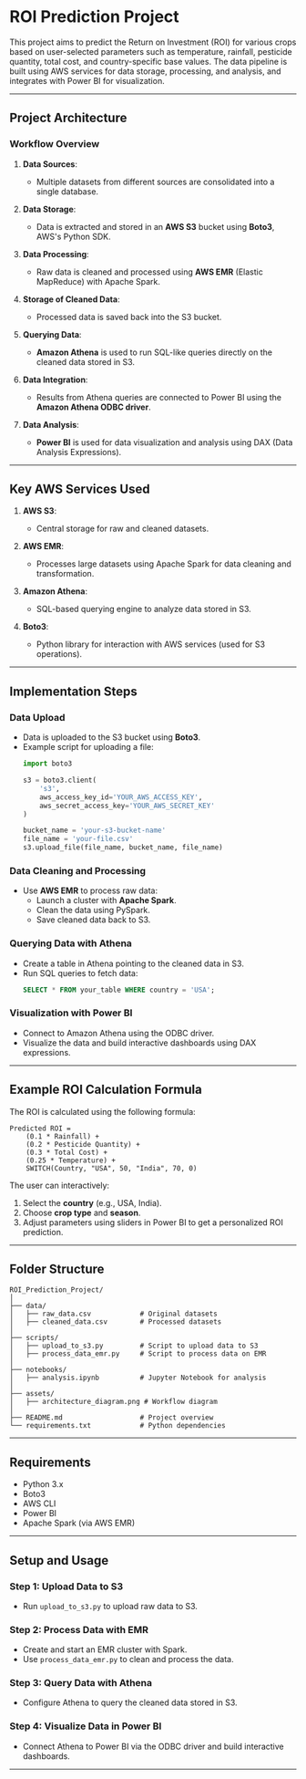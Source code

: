 

# ROI Prediction Project

This project aims to predict the Return on Investment (ROI) for various crops based on user-selected parameters such as temperature, rainfall, pesticide quantity, total cost, and country-specific base values. The data pipeline is built using AWS services for data storage, processing, and analysis, and integrates with Power BI for visualization.

---

## Project Architecture

### Workflow Overview

1. **Data Sources**:
   - Multiple datasets from different sources are consolidated into a single database.
   
2. **Data Storage**:
   - Data is extracted and stored in an **AWS S3** bucket using **Boto3**, AWS's Python SDK.

3. **Data Processing**:
   - Raw data is cleaned and processed using **AWS EMR** (Elastic MapReduce) with Apache Spark.

4. **Storage of Cleaned Data**:
   - Processed data is saved back into the S3 bucket.

5. **Querying Data**:
   - **Amazon Athena** is used to run SQL-like queries directly on the cleaned data stored in S3.

6. **Data Integration**:
   - Results from Athena queries are connected to Power BI using the **Amazon Athena ODBC driver**.

7. **Data Analysis**:
   - **Power BI** is used for data visualization and analysis using DAX (Data Analysis Expressions).

---

## Key AWS Services Used

1. **AWS S3**:
   - Central storage for raw and cleaned datasets.

2. **AWS EMR**:
   - Processes large datasets using Apache Spark for data cleaning and transformation.

3. **Amazon Athena**:
   - SQL-based querying engine to analyze data stored in S3.

4. **Boto3**:
   - Python library for interaction with AWS services (used for S3 operations).

---

## Implementation Steps

### Data Upload
- Data is uploaded to the S3 bucket using **Boto3**.
- Example script for uploading a file:
  ```python
  import boto3
  
  s3 = boto3.client(
      's3',
      aws_access_key_id='YOUR_AWS_ACCESS_KEY',
      aws_secret_access_key='YOUR_AWS_SECRET_KEY'
  )
  
  bucket_name = 'your-s3-bucket-name'
  file_name = 'your-file.csv'
  s3.upload_file(file_name, bucket_name, file_name)
  ```

### Data Cleaning and Processing
- Use **AWS EMR** to process raw data:
  - Launch a cluster with **Apache Spark**.
  - Clean the data using PySpark.
  - Save cleaned data back to S3.

### Querying Data with Athena
- Create a table in Athena pointing to the cleaned data in S3.
- Run SQL queries to fetch data:
  ```sql
  SELECT * FROM your_table WHERE country = 'USA';
  ```

### Visualization with Power BI
- Connect to Amazon Athena using the ODBC driver.
- Visualize the data and build interactive dashboards using DAX expressions.

---

## Example ROI Calculation Formula
The ROI is calculated using the following formula:

```
Predicted ROI = 
    (0.1 * Rainfall) +
    (0.2 * Pesticide Quantity) +
    (0.3 * Total Cost) +
    (0.25 * Temperature) +
    SWITCH(Country, "USA", 50, "India", 70, 0)
```

The user can interactively:
1. Select the **country** (e.g., USA, India).
2. Choose **crop type** and **season**.
3. Adjust parameters using sliders in Power BI to get a personalized ROI prediction.

---

## Folder Structure
```
ROI_Prediction_Project/
│
├── data/
│   ├── raw_data.csv            # Original datasets
│   ├── cleaned_data.csv        # Processed datasets
│
├── scripts/
│   ├── upload_to_s3.py         # Script to upload data to S3
│   ├── process_data_emr.py     # Script to process data on EMR
│
├── notebooks/
│   ├── analysis.ipynb          # Jupyter Notebook for analysis
│
├── assets/
│   ├── architecture_diagram.png # Workflow diagram
│
├── README.md                   # Project overview
└── requirements.txt            # Python dependencies
```

---

## Requirements

- Python 3.x
- Boto3
- AWS CLI
- Power BI
- Apache Spark (via AWS EMR)

---

## Setup and Usage

### Step 1: Upload Data to S3
- Run `upload_to_s3.py` to upload raw data to S3.

### Step 2: Process Data with EMR
- Create and start an EMR cluster with Spark.
- Use `process_data_emr.py` to clean and process the data.

### Step 3: Query Data with Athena
- Configure Athena to query the cleaned data stored in S3.

### Step 4: Visualize Data in Power BI
- Connect Athena to Power BI via the ODBC driver and build interactive dashboards.

---

